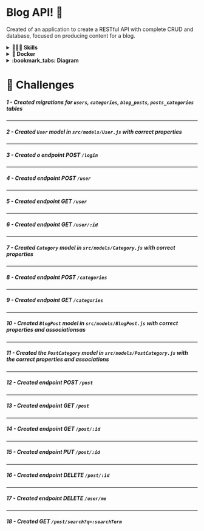 # Blog API! 🚀

Created of an application to create a RESTful API with complete CRUD and database, focused on producing content for a blog.

<details>
  <summary><strong>👩🏻‍💻 Skills </strong></summary>
</br>

 - NodeJS - Express
 - Sequelize - MySQL; 
 - Authentication - `JWT (JSON Web Token)`.

</details>
<details>
  <summary><strong>🐋 Docker</strong></summary>

  > :information_source: Run the `node` and `db` services with the command `docker-compose up -d --build`.

  - Remember to stop `mysql` if you are using it locally on the default port (`3306`), or adapt it, if you want to use the application in containers;

  - These services will initialize a container named `blogs_api` and another named `blogs_api_db`;

  - From here you can run the `blogs_api` container via CLI or open it in VS Code;

  > :information_source: Use the `docker exec -it blogs_api bash` command.

  - It will give you access to the interactive terminal of the container created by compose, which is running in the background.


  <br />
  </details>
  <details>
        <summary><strong> :bookmark_tabs: Diagram </strong></summary>
        
<img src= 'https://raw.githubusercontent.com/tryber/sd-028-a-project-blogs-api/master/public/der.png?token=GHSAT0AAAAAACCBHQMX2QVR4CZO26WUUUYCZEQTYVA'/>

    
  </details>


# :game_die: Challenges

##### 1 - Created migrations for `users`, `categories`, `blog_posts`, `posts_categories` tables

---


##### 2 - Created `User` model in `src/models/User.js` with correct properties

---

##### 3 - Created o endpoint POST `/login`

---

##### 4 - Created endpoint POST `/user`

---

##### 5 - Created endpoint GET `/user`

---

##### 6 - Created endpoint GET `/user/:id`

---

##### 7 - Created `Category` model in `src/models/Category.js` with correct properties

---

##### 8 - Created endpoint POST `/categories`

---

##### 9 - Created endpoint GET `/categories`

---

##### 10 - Created `BlogPost` model in `src/models/BlogPost.js` with correct properties and associationsas 

---

##### 11 - Created the `PostCategory` model in `src/models/PostCategory.js` with the correct properties and associations

---

##### 12 - Created endpoint POST `/post`

---

##### 13 - Created endpoint GET `/post`

---

##### 14 - Created endpoint GET `/post/:id`

---

##### 15 - Created endpoint PUT `/post/:id`

---

##### 16 - Created endpoint DELETE `/post/:id`

---

##### 17 - Created endpoint DELETE `/user/me`

---

##### 18 - Created GET `/post/search?q=:searchTerm`

